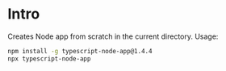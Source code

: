 # Intro

Creates Node app from scratch in the current directory. Usage:

```sh
npm install -g typescript-node-app@1.4.4
npx typescript-node-app
```
